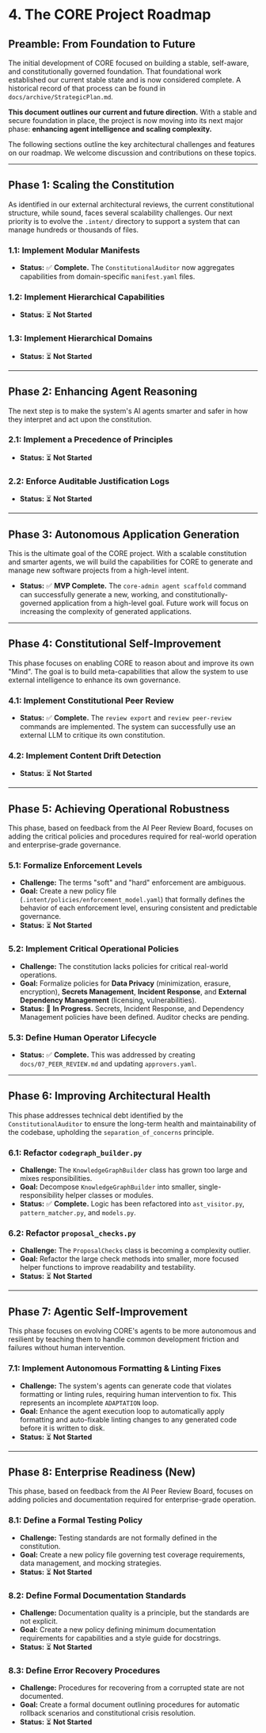 # 4. The CORE Project Roadmap

## Preamble: From Foundation to Future

The initial development of CORE focused on building a stable, self-aware, and constitutionally governed foundation. That foundational work established our current stable state and is now considered complete. A historical record of that process can be found in `docs/archive/StrategicPlan.md`.

**This document outlines our current and future direction.** With a stable and secure foundation in place, the project is now moving into its next major phase: **enhancing agent intelligence and scaling complexity.**

The following sections outline the key architectural challenges and features on our roadmap. We welcome discussion and contributions on these topics.

---

## Phase 1: Scaling the Constitution

As identified in our external architectural reviews, the current constitutional structure, while sound, faces several scalability challenges. Our next priority is to evolve the `.intent/` directory to support a system that can manage hundreds or thousands of files.

### 1.1: Implement Modular Manifests
-   **Status:** ✅ **Complete.** The `ConstitutionalAuditor` now aggregates capabilities from domain-specific `manifest.yaml` files.

### 1.2: Implement Hierarchical Capabilities
-   **Status:** ⏳ **Not Started**

### 1.3: Implement Hierarchical Domains
-   **Status:** ⏳ **Not Started**

---

## Phase 2: Enhancing Agent Reasoning

The next step is to make the system's AI agents smarter and safer in how they interpret and act upon the constitution.

### 2.1: Implement a Precedence of Principles
-   **Status:** ⏳ **Not Started**

### 2.2: Enforce Auditable Justification Logs
-   **Status:** ⏳ **Not Started**

---

## Phase 3: Autonomous Application Generation

This is the ultimate goal of the CORE project. With a scalable constitution and smarter agents, we will build the capabilities for CORE to generate and manage new software projects from a high-level intent.

-   **Status:** ✅ **MVP Complete.** The `core-admin agent scaffold` command can successfully generate a new, working, and constitutionally-governed application from a high-level goal. Future work will focus on increasing the complexity of generated applications.

---

## Phase 4: Constitutional Self-Improvement

This phase focuses on enabling CORE to reason about and improve its own "Mind". The goal is to build meta-capabilities that allow the system to use external intelligence to enhance its own governance.

### 4.1: Implement Constitutional Peer Review
-   **Status:** ✅ **Complete.** The `review export` and `review peer-review` commands are implemented. The system can successfully use an external LLM to critique its own constitution.

### 4.2: Implement Content Drift Detection
-   **Status:** ⏳ **Not Started**

---

## Phase 5: Achieving Operational Robustness

This phase, based on feedback from the AI Peer Review Board, focuses on adding the critical policies and procedures required for real-world operation and enterprise-grade governance.

### 5.1: Formalize Enforcement Levels
-   **Challenge:** The terms "soft" and "hard" enforcement are ambiguous.
-   **Goal:** Create a new policy file (`.intent/policies/enforcement_model.yaml`) that formally defines the behavior of each enforcement level, ensuring consistent and predictable governance.
-   **Status:** ⏳ **Not Started**

### 5.2: Implement Critical Operational Policies
-   **Challenge:** The constitution lacks policies for critical real-world operations.
-   **Goal:** Formalize policies for **Data Privacy** (minimization, erasure, encryption), **Secrets Management**, **Incident Response**, and **External Dependency Management** (licensing, vulnerabilities).
-   **Status:** 🚧 **In Progress.** Secrets, Incident Response, and Dependency Management policies have been defined. Auditor checks are pending.

### 5.3: Define Human Operator Lifecycle
-   **Status:** ✅ **Complete.** This was addressed by creating `docs/07_PEER_REVIEW.md` and updating `approvers.yaml`.

---

## Phase 6: Improving Architectural Health

This phase addresses technical debt identified by the `ConstitutionalAuditor` to ensure the long-term health and maintainability of the codebase, upholding the `separation_of_concerns` principle.

### 6.1: Refactor `codegraph_builder.py`
-   **Challenge:** The `KnowledgeGraphBuilder` class has grown too large and mixes responsibilities.
-   **Goal:** Decompose `KnowledgeGraphBuilder` into smaller, single-responsibility helper classes or modules.
-   **Status:** ✅ **Complete.** Logic has been refactored into `ast_visitor.py`, `pattern_matcher.py`, and `models.py`.

### 6.2: Refactor `proposal_checks.py`
-   **Challenge:** The `ProposalChecks` class is becoming a complexity outlier.
-   **Goal:** Refactor the large check methods into smaller, more focused helper functions to improve readability and testability.
-   **Status:** ⏳ **Not Started**

---

## Phase 7: Agentic Self-Improvement

This phase focuses on evolving CORE's agents to be more autonomous and resilient by teaching them to handle common development friction and failures without human intervention.

### 7.1: Implement Autonomous Formatting & Linting Fixes
-   **Challenge:** The system's agents can generate code that violates formatting or linting rules, requiring human intervention to fix. This represents an incomplete `ADAPTATION` loop.
-   **Goal:** Enhance the agent execution loop to automatically apply formatting and auto-fixable linting changes to any generated code before it is written to disk.
-   **Status:** ⏳ **Not Started**

---

## Phase 8: Enterprise Readiness (New)

This phase, based on feedback from the AI Peer Review Board, focuses on adding policies and documentation required for enterprise-grade operation.

### 8.1: Define a Formal Testing Policy
-   **Challenge:** Testing standards are not formally defined in the constitution.
-   **Goal:** Create a new policy file governing test coverage requirements, data management, and mocking strategies.
-   **Status:** ⏳ **Not Started**

### 8.2: Define Formal Documentation Standards
-   **Challenge:** Documentation quality is a principle, but the standards are not explicit.
-   **Goal:** Create a new policy defining minimum documentation requirements for capabilities and a style guide for docstrings.
-   **Status:** ⏳ **Not Started**

### 8.3: Define Error Recovery Procedures
-   **Challenge:** Procedures for recovering from a corrupted state are not documented.
-   **Goal:** Create a formal document outlining procedures for automatic rollback scenarios and constitutional crisis resolution.
-   **Status:** ⏳ **Not Started**